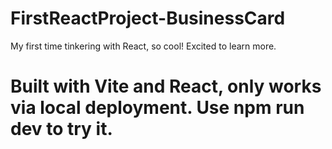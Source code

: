 # FirstReactProject-BusinessCard

My first time tinkering with React, so cool! Excited to learn more.

# Built with Vite and React, only works via local deployment. Use npm run dev to try it.

